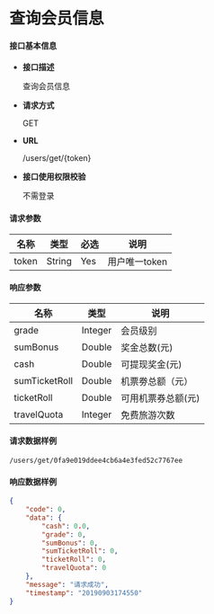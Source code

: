 # 查询会员信息

#### **接口基本信息**

* **接口描述**

  查询会员信息

* **请求方式**

  GET

* **URL**

  /users/get/{token}

* **接口使用权限校验**

  不需登录

#### **请求参数**

| 名称 | 类型 | 必选 | 说明 |
| --- | --- | --- | --- |
| token | String | Yes | 用户唯一token |

#### **响应参数**

| 名称 | 类型 | 说明 |
| --- | --- | --- |
| grade | Integer | 会员级别 |
| sumBonus | Double | 奖金总数(元) |
| cash | Double | 可提现奖金(元) |
| sumTicketRoll | Double | 机票劵总额（元）|
| ticketRoll | Double | 可用机票券总额(元) |
| travelQuota | Integer | 免费旅游次数 |



#### **请求数据样例**

```url
/users/get/0fa9e019ddee4cb6a4e3fed52c7767ee
```

#### **响应数据样例**

```json
{
	"code": 0,
	"data": {
		"cash": 0.0,
		"grade": 0,
		"sumBonus": 0,
		"sumTicketRoll": 0,
		"ticketRoll": 0,
		"travelQuota": 0
	},
	"message": "请求成功",
	"timestamp": "20190903174550"
}
```



